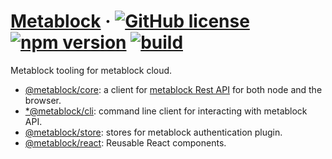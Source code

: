 # [Metablock](https://Metablock.io/) &middot; [![GitHub license](https://img.shields.io/badge/license-IOC-blue.svg)](https://github.com/quantmind/metablock-js/blob/master/LICENSE) [![npm version](https://img.shields.io/npm/v/@metablock/core.svg?style=flat)](https://www.npmjs.com/package/@metablock/core.svg) [![build](https://github.com/quantmind/metablock-js/workflows/build/badge.svg)](https://github.com/quantmind/metablock-js/actions?query=workflow%3Abuild)

Metablock tooling for metablock cloud.

- [@metablock/core](./packages/metablock-core): a client for [metablock Rest API](https://api.metablock.io/v1/docs) for both node and the browser.
- [\*@metablock/cli](./packages/metablock-cli): command line client for interacting with metablock API.
- [@metablock/store](./packages/metablock-store): stores for metablock authentication plugin.
- [@metablock/react](./packages/metablock-react): Reusable React components.
